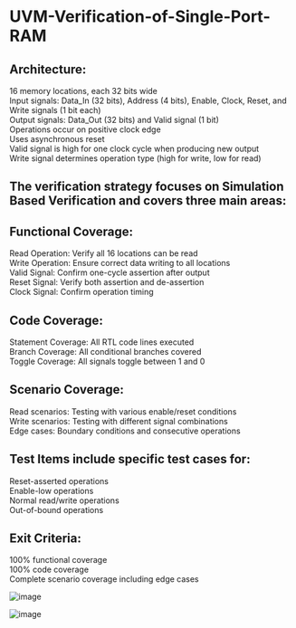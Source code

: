 # UVM-Verification-of-Single-Port-RAM

## Architecture:

16 memory locations, each 32 bits wide\
Input signals: Data_In (32 bits), Address (4 bits), Enable, Clock, Reset, and Write signals (1 bit each)\
Output signals: Data_Out (32 bits) and Valid signal (1 bit)\
Operations occur on positive clock edge\
Uses asynchronous reset\
Valid signal is high for one clock cycle when producing new output\
Write signal determines operation type (high for write, low for read)

## The verification strategy focuses on Simulation Based Verification and covers three main areas:

## Functional Coverage:


Read Operation: Verify all 16 locations can be read\
Write Operation: Ensure correct data writing to all locations\
Valid Signal: Confirm one-cycle assertion after output\
Reset Signal: Verify both assertion and de-assertion\
Clock Signal: Confirm operation timing


## Code Coverage:


Statement Coverage: All RTL code lines executed\
Branch Coverage: All conditional branches covered\
Toggle Coverage: All signals toggle between 1 and 0


## Scenario Coverage:


Read scenarios: Testing with various enable/reset conditions\
Write scenarios: Testing with different signal combinations\
Edge cases: Boundary conditions and consecutive operations

## Test Items include specific test cases for:

Reset-asserted operations\
Enable-low operations\
Normal read/write operations\
Out-of-bound operations

## Exit Criteria:

100% functional coverage\
100% code coverage\
Complete scenario coverage including edge cases

![image](https://github.com/user-attachments/assets/43e8d1e8-355f-4197-9b4f-075ba78c5376)


![image](https://github.com/user-attachments/assets/8d294389-fd26-4945-865f-3b2f4a6a72d5)
